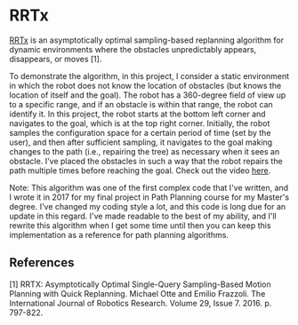 # RRTx

[RRTx](http://ottelab.com/html_stuff/pdf_files/Otte.Frazzoli.IJRR15.pdf) is an asymptotically optimal sampling-based replanning algorithm for dynamic environments where the obstacles unpredictably appears, disappears, or moves [1]. 

To demonstrate the algorithm, in this project, I consider a static environment in which the robot does not know the location of obstacles (but knows the location of itself and the goal). The robot has a 360-degree field of view up to a specific range, and if an obstacle is within that range, the robot can identify it. In this project, the robot starts at the bottom left corner and navigates to the goal, which is at the top right corner. Initially, the robot samples the configuration space for a 
certain period of time (set by the user), and then after sufficient sampling, it navigates to the goal making changes
to the path (i.e., repairing the tree) as necessary when it sees an obstacle. I've placed the obstacles in such a way that the robot repairs the path multiple times before reaching the goal. Check out the video
[here](https://drive.google.com/open?id=1g_cOHdx0kDleEXW9ISh2A4etzxu8Uugt).


Note: This algorithm was one of the first complex code that I've written, and I wrote it in 2017 for my final project in
Path Planning course for my Master's degree. I've changed my coding style a lot, and this code is long due for an update in this regard. I've made readable to the best of my ability, and I'll rewrite this algorithm when I get some time until then you can keep this implementation as a reference for path planning algorithms. 

## References
[1] RRTX: Asymptotically Optimal Single-Query Sampling-Based Motion Planning with Quick Replanning. Michael Otte and Emilio Frazzoli. The International Journal of Robotics Research. Volume 29, Issue 7. 2016. p. 797-822. 

